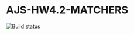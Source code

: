# AJS-HW4.2-MATCHERS

[![Build status](https://ci.appveyor.com/api/projects/status/4la75n942mesu66s?svg=true)](https://ci.appveyor.com/project/Sych95/ajs-hw4-2-matchers)
